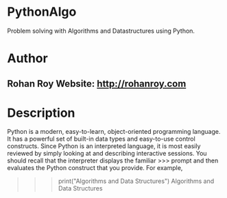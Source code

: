 PythonAlgo
==========

Problem solving with Algorithms and Datastructures using Python.

Author
======
Rohan Roy
Website: http://rohanroy.com
-------

Description
===========
Python is a modern, easy-to-learn, object-oriented programming language. It has a powerful set of built-in data types and easy-to-use control constructs. Since Python is an interpreted language, it is most easily reviewed by simply looking at and describing interactive sessions. You should recall that the interpreter displays the familiar >>> prompt and then evaluates the Python construct that you provide. For example,
>>> print("Algorithms and Data Structures")
Algorithms and Data Structures
>>>

